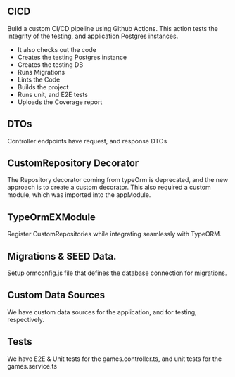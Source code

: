 <!--
Describe implementation below.

Feel free to add any relevant info on what packages you may have added, the directory structure you chose, the tests you added etc. Is there anything you would have done differently with more time and or resources?
-->
## CICD
Build a custom CI/CD pipeline using Github Actions.
This action tests the integrity of the testing, and application Postgres instances.
- It also checks out the code
- Creates the testing Postgres instance
- Creates the testing DB
- Runs Migrations
- Lints the Code
- Builds the project
- Runs unit, and E2E tests
- Uploads the Coverage report

## DTOs 
Controller endpoints have request, and response DTOs

## CustomRepository Decorator
The Repository decorator coming from typeOrm is deprecated, and the new approach is to create a custom decorator. 
This also required a custom module, which was imported into the appModule. 

## TypeOrmEXModule
Register CustomRepositories while integrating seamlessly with TypeORM.  

## Migrations & SEED Data. 
Setup ormconfig.js file that defines the database connection for migrations.

## Custom Data Sources
We have custom data sources for the application, and for testing, respectively.

## Tests
We have E2E & Unit tests for the games.controller.ts, and unit tests for the games.service.ts
